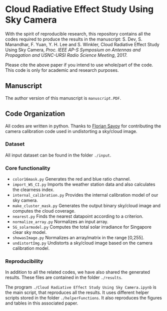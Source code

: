 # Cloud Radiative Effect Study Using Sky Camera

With the spirit of reproducible research, this repository contains all the codes required to produce the results in the manuscript: S. Dev, S. Manandhar, F. Yuan, Y. H. Lee and S. Winkler, Cloud Radiative Effect Study Using Sky Camera, *Proc. IEEE AP-S Symposium on Antennas and Propagation and USNC-URSI Radio Science Meeting*, 2017. 

Please cite the above paper if you intend to use whole/part of the code. This code is only for academic and research purposes.

## Manuscript
The author version of this manuscript is `manuscript.PDF`. 

## Code Organization
All codes are written in python. Thanks to [Florian Savoy](https://github.com/FSavoy) for contributing the camera calibration code used in undistorting a sky/cloud image. 

### Dataset
All input dataset can be found in the folder `./input`.

### Core functionality
* `color16mask.py` Generates the red and blue ratio channel.
* `import_WS_CI.py` Imports the weather station data and also calculates the clearness index.
* `internal_calibration.py` Provides the internal calibration model of our sky camera.
* `make_cluster_mask.py` Generates the output binary sky/cloud image and computes the cloud coverage. 
* `nearest.py` Finds the nearest datapoint according to a criterion. 
* `normalize_array.py` Normalizes an input array. 
* `SG_solarmodel.py` Computes the total solar irradiance for Singapore clear sky model. 
* `showasImage.py` Normalizes an array/matrix in the range [0,255]. 
* `undistortImg.py` Undistorts a sky/cloud image based on the camera calibration model. 

### Reproducibility 
In addition to all the related codes, we have also shared the generated results. These files are contained in the folder `./results`.

The program `./Cloud Radiative Effect Study Using Sky Camera.ipynb` is the main script, that reproduces all the results. It uses different helper scripts stored in the folder `./helperFunctions`. It also reproduces the figures and tables in this associated paper.
